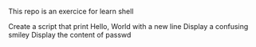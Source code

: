 This repo is an exercice for learn shell

Create a script that print Hello, World with a new line
Display a confusing smiley
Display the content of passwd
